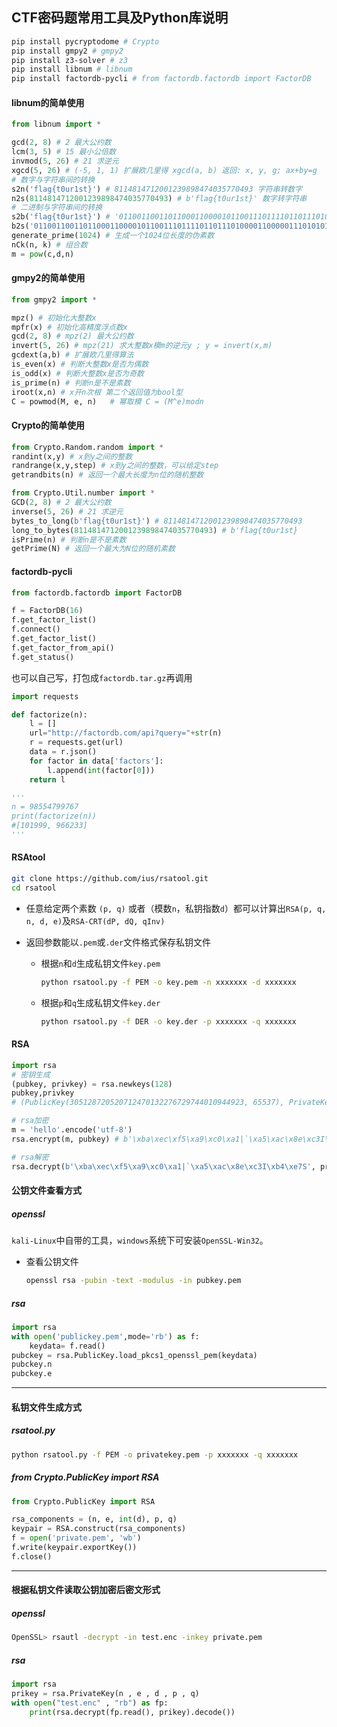 ## CTF密码题常用工具及Python库说明

```bash
pip install pycryptodome # Crypto
pip install gmpy2 # gmpy2
pip install z3-solver # z3
pip install libnum # libnum
pip install factordb-pycli # from factordb.factordb import FactorDB
```

#### libnum的简单使用

```python
from libnum import *

gcd(2, 8) # 2 最大公约数
lcm(3, 5) # 15 最小公倍数
invmod(5, 26) # 21 求逆元
xgcd(5, 26) # (-5, 1, 1) 扩展欧几里得 xgcd(a, b) 返回: x, y, g; ax+by=g
# 数字与字符串间的转换
s2n('flag{t0ur1st}') # 8114814712001239898474035770493 字符串转数字
n2s(8114814712001239898474035770493) # b'flag{t0ur1st}' 数字转字符串
# 二进制与字符串间的转换
s2b('flag{t0ur1st}') # '01100110011011000110000101100111011110110111010000110000011101010111001000110001011100110111010001111101'
b2s('01100110011011000110000101100111011110110111010000110000011101010111001000110001011100110111010001111101') # b'flag{t0ur1st}'
generate_prime(1024) # 生成一个1024位长度的伪素数
nCk(n, k) # 组合数
m = pow(c,d,n)
```

#### gmpy2的简单使用

```python
from gmpy2 import *

mpz() # 初始化大整数x
mpfr(x) # 初始化高精度浮点数x
gcd(2, 8) # mpz(2) 最大公约数
invert(5, 26) # mpz(21) 求大整数x模m的逆元y ; y = invert(x,m) 
gcdext(a,b) # 扩展欧几里得算法
is_even(x) # 判断大整数x是否为偶数
is_odd(x) # 判断大整数x是否为奇数
is_prime(n) # 判断n是不是素数
iroot(x,n) # x开n次根 第二个返回值为bool型
C = powmod(M, e, n)   # 幂取模 C = (M^e)modn
```

#### Crypto的简单使用

```python
from Crypto.Random.random import *
randint(x,y) # x到y之间的整数
randrange(x,y,step) # x到y之间的整数，可以给定step
getrandbits(n) # 返回一个最大长度为n位的随机整数

from Crypto.Util.number import *
GCD(2, 8) # 2 最大公约数
inverse(5, 26) # 21 求逆元
bytes_to_long(b'flag{t0ur1st}') # 8114814712001239898474035770493
long_to_bytes(8114814712001239898474035770493) # b'flag{t0ur1st}
isPrime(n) # 判断n是不是素数
getPrime(N) # 返回一个最大为N位的随机素数
```

#### factordb-pycli

```python
from factordb.factordb import FactorDB

f = FactorDB(16)
f.get_factor_list()
f.connect()
f.get_factor_list()
f.get_factor_from_api()
f.get_status()
```

也可以自己写，打包成`factordb.tar.gz`再调用

```python
import requests

def factorize(n):
    l = []
    url="http://factordb.com/api?query="+str(n)
    r = requests.get(url)
    data = r.json()
    for factor in data['factors']:
        l.append(int(factor[0]))
    return l

'''
n = 98554799767
print(factorize(n))
#[101999, 966233]
'''
```

#### RSAtool

```bash
git clone https://github.com/ius/rsatool.git
cd rsatool
```

- 任意给定两个素数 `(p, q)` 或者（模数`n`，私钥指数`d`）都可以计算出`RSA(p, q, n, d, e)`及`RSA-CRT(dP, dQ, qInv)`

- 返回参数能以`.pem`或`.der`文件格式保存私钥文件

  - 根据`n`和`d`生成私钥文件`key.pem`

    ```bash
    python rsatool.py -f PEM -o key.pem -n xxxxxxx -d xxxxxxx
    ```

  - 根据`p`和`q`生成私钥文件`key.der`

    ```bash
    python rsatool.py -f DER -o key.der -p xxxxxxx -q xxxxxxx
    ```

#### RSA

```python
import rsa
# 密钥生成
(pubkey, privkey) = rsa.newkeys(128)
pubkey,privkey
# (PublicKey(305128720520712470132276729744010944923, 65537), PrivateKey(305128720520712470132276729744010944923, 65537, 251223593246213957921175068803402509289, 287816023957836017717, 1060151955144139919))

# rsa加密
m = 'hello'.encode('utf-8')
rsa.encrypt(m, pubkey) # b'\xba\xec\xf5\xa9\xc0\xa1|`\xa5\xac\x8e\xc3I\xb4\xe7S'

# rsa解密
rsa.decrypt(b'\xba\xec\xf5\xa9\xc0\xa1|`\xa5\xac\x8e\xc3I\xb4\xe7S', privkey) # b'hello'
```

#### 公钥文件查看方式

##### openssl

`kali-Linux`中自带的工具，`windows`系统下可安装`OpenSSL-Win32`。

- 查看公钥文件

  ```bash
  openssl rsa -pubin -text -modulus -in pubkey.pem
  ```

##### rsa

```python
import rsa
with open('publickey.pem',mode='rb') as f:
    keydata= f.read()
pubckey = rsa.PublicKey.load_pkcs1_openssl_pem(keydata)
pubckey.n
pubckey.e
```

------

#### 私钥文件生成方式

##### rsatool.py

```bash
python rsatool.py -f PEM -o privatekey.pem -p xxxxxxx -q xxxxxxx
```

##### from Crypto.PublicKey import RSA

```python
from Crypto.PublicKey import RSA

rsa_components = (n, e, int(d), p, q)
keypair = RSA.construct(rsa_components)
f = open('private.pem', 'wb')
f.write(keypair.exportKey())
f.close()
```

------

#### 根据私钥文件读取公钥加密后密文形式

##### openssl

```bash
OpenSSL> rsautl -decrypt -in test.enc -inkey private.pem
```

##### rsa

```python
import rsa
prikey = rsa.PrivateKey(n , e , d , p , q)
with open("test.enc" , "rb") as fp:
    print(rsa.decrypt(fp.read(), prikey).decode())
```
